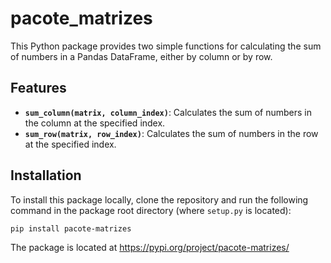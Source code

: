 # pacote_matrizes

This Python package provides two simple functions for calculating the sum of numbers in a Pandas DataFrame, either by column or by row.

## Features

- **`sum_column(matrix, column_index)`**: Calculates the sum of numbers in the column at the specified index.
- **`sum_row(matrix, row_index)`**: Calculates the sum of numbers in the row at the specified index.

## Installation

To install this package locally, clone the repository and run the following command in the package root directory (where `setup.py` is located):

```bash
pip install pacote-matrizes
```

The package is located at https://pypi.org/project/pacote-matrizes/
